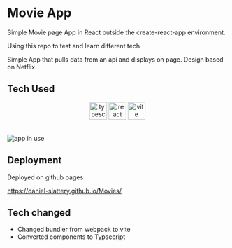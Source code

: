 # Movie App
Simple Movie page App in React outside the create-react-app environment.

Using this repo to test and learn different tech

Simple App that pulls data from an api and displays on page. Design based on Netflix.

## Tech Used
<div align="center">
<img alt="typescript logo" width="40px" src="https://upload.wikimedia.org/wikipedia/commons/thumb/4/4c/Typescript_logo_2020.svg/512px-Typescript_logo_2020.svg.png" />
<img alt="react native logo" width="40px" src="https://upload.wikimedia.org/wikipedia/commons/a/a7/React-icon.svg" />
<img alt="vite logo" width="40px" src="https://camo.githubusercontent.com/61e102d7c605ff91efedb9d7e47c1c4a07cef59d3e1da202fd74f4772122ca4e/68747470733a2f2f766974656a732e6465762f6c6f676f2e737667"/>
</div>

<br>

![app in use](src/assets/moviesApp.gif)

## Deployment
Deployed on github pages

https://daniel-slattery.github.io/Movies/
## Tech changed
- Changed bundler from webpack to vite
- Converted components to Typsecript